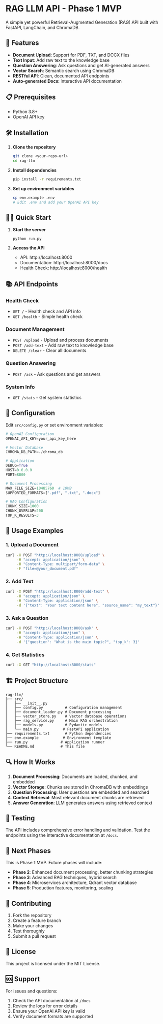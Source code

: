 # RAG LLM API - Phase 1 MVP

A simple yet powerful Retrieval-Augmented Generation (RAG) API built with FastAPI, LangChain, and ChromaDB.

## 🚀 Features

- **Document Upload**: Support for PDF, TXT, and DOCX files
- **Text Input**: Add raw text to the knowledge base
- **Question Answering**: Ask questions and get AI-generated answers
- **Vector Search**: Semantic search using ChromaDB
- **RESTful API**: Clean, documented API endpoints
- **Auto-generated Docs**: Interactive API documentation

## 📋 Prerequisites

- Python 3.8+
- OpenAI API key

## 🛠️ Installation

1. **Clone the repository**
   ```bash
   git clone <your-repo-url>
   cd rag-llm
   ```

2. **Install dependencies**
   ```bash
   pip install -r requirements.txt
   ```

3. **Set up environment variables**
   ```bash
   cp env.example .env
   # Edit .env and add your OpenAI API key
   ```

## 🏃‍♂️ Quick Start

1. **Start the server**
   ```bash
   python run.py
   ```

2. **Access the API**
   - API: http://localhost:8000
   - Documentation: http://localhost:8000/docs
   - Health Check: http://localhost:8000/health

## 📚 API Endpoints

### Health Check
- `GET /` - Health check and API info
- `GET /health` - Simple health check

### Document Management
- `POST /upload` - Upload and process documents
- `POST /add-text` - Add raw text to knowledge base
- `DELETE /clear` - Clear all documents

### Question Answering
- `POST /ask` - Ask questions and get answers

### System Info
- `GET /stats` - Get system statistics

## 🔧 Configuration

Edit `src/config.py` or set environment variables:

```python
# OpenAI Configuration
OPENAI_API_KEY=your_api_key_here

# Vector Database
CHROMA_DB_PATH=./chroma_db

# Application
DEBUG=True
HOST=0.0.0.0
PORT=8000

# Document Processing
MAX_FILE_SIZE=10485760  # 10MB
SUPPORTED_FORMATS=[".pdf", ".txt", ".docx"]

# RAG Configuration
CHUNK_SIZE=1000
CHUNK_OVERLAP=200
TOP_K_RESULTS=3
```

## 📖 Usage Examples

### 1. Upload a Document
```bash
curl -X POST "http://localhost:8000/upload" \
     -H "accept: application/json" \
     -H "Content-Type: multipart/form-data" \
     -F "file=@your_document.pdf"
```

### 2. Add Text
```bash
curl -X POST "http://localhost:8000/add-text" \
     -H "accept: application/json" \
     -H "Content-Type: application/json" \
     -d '{"text": "Your text content here", "source_name": "my_text"}'
```

### 3. Ask a Question
```bash
curl -X POST "http://localhost:8000/ask" \
     -H "accept: application/json" \
     -H "Content-Type: application/json" \
     -d '{"question": "What is the main topic?", "top_k": 3}'
```

### 4. Get Statistics
```bash
curl -X GET "http://localhost:8000/stats"
```

## 🏗️ Project Structure

```
rag-llm/
├── src/
│   ├── __init__.py
│   ├── config.py          # Configuration management
│   ├── document_loader.py # Document processing
│   ├── vector_store.py    # Vector database operations
│   ├── rag_service.py     # Main RAG orchestration
│   ├── models.py          # Pydantic models
│   └── main.py           # FastAPI application
├── requirements.txt       # Python dependencies
├── env.example           # Environment template
├── run.py               # Application runner
└── README.md            # This file
```

## 🔍 How It Works

1. **Document Processing**: Documents are loaded, chunked, and embedded
2. **Vector Storage**: Chunks are stored in ChromaDB with embeddings
3. **Question Processing**: User questions are embedded and searched
4. **Context Retrieval**: Most relevant document chunks are retrieved
5. **Answer Generation**: LLM generates answers using retrieved context

## 🧪 Testing

The API includes comprehensive error handling and validation. Test the endpoints using the interactive documentation at `/docs`.

## 🔄 Next Phases

This is Phase 1 MVP. Future phases will include:
- **Phase 2**: Enhanced document processing, better chunking strategies
- **Phase 3**: Advanced RAG techniques, hybrid search
- **Phase 4**: Microservices architecture, Qdrant vector database
- **Phase 5**: Production features, monitoring, scaling

## 🤝 Contributing

1. Fork the repository
2. Create a feature branch
3. Make your changes
4. Test thoroughly
5. Submit a pull request

## 📄 License

This project is licensed under the MIT License.

## 🆘 Support

For issues and questions:
1. Check the API documentation at `/docs`
2. Review the logs for error details
3. Ensure your OpenAI API key is valid
4. Verify document formats are supported 